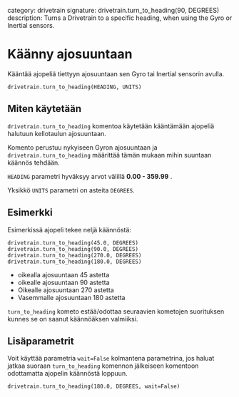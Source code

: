 category: drivetrain 
signature: drivetrain.turn_to_heading(90, DEGREES)  
description: Turns a Drivetrain to a specific heading, when using the Gyro or Inertial sensors.

# Käänny ajosuuntaan

Kääntää ajopeliä tiettyyn ajosuuntaan sen Gyro tai Inertial sensorin avulla.

`drivetrain.turn_to_heading(HEADING, UNITS)`

## Miten käytetään

`drivetrain.turn_to_heading` komentoa käytetään kääntämään ajopeliä halutuun kellotaulun ajosuuntaan.

Komento perustuu nykyiseen Gyron ajosuuntaan ja `drivetrain.turn_to_heading` määrittää tämän mukaan mihin suuntaan käännös tehdään.

`HEADING` parametri hyväksyy arvot välillä **0.00 - 359.99** .

Yksikkö `UNITS` parametri on asteita `DEGREES`.

## Esimerkki

Esimerkissä ajopeli tekee neljä käännöstä: 

```don
drivetrain.turn_to_heading(45.0, DEGREES)
drivetrain.turn_to_heading(90.0, DEGREES)
drivetrain.turn_to_heading(270.0, DEGREES)
drivetrain.turn_to_heading(180.0, DEGREES)
```

- oikealla ajosuuntaan 45 astetta
- oikealle ajosuuntaan 90 astetta
- Oikealle ajosuuntaan 270 astetta
- Vasemmalle ajosuuntaan 180 astetta

`turn_to_heading` kometo estää/odottaa seuraavien kometojen suorituksen kunnes se on saanut käännöäksen valmiiksi.

## Lisäparametrit

Voit käyttää parametria `wait=False` kolmantena parametrina, jos haluat jatkaa suoraan `turn_to_heading` komennon jälkeiseen komentoon odottamatta ajopelin käännöstä loppuun.

```don
drivetrain.turn_to_heading(180.0, DEGREES, wait=False)
```

<advanced>
</advanced>
